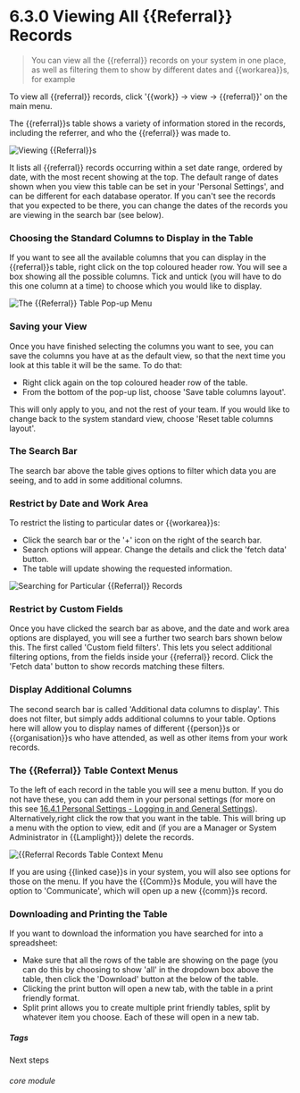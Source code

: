 # 6.3.0 Viewing All {{Referral}} Records

> You can view all the {{referral}} records on your system in one place, as well as filtering them to show by different dates and {{workarea}}s, for example



To view all {{referral}} records, click '{{work}} -> view -> {{referral}}' on the main menu.

The {{referral}}s table shows a variety of information stored in the records, including the referrer, and who the {{referral}} was made to.

![Viewing {{Referral}}s](196a.png)

It lists all {{referral}} records occurring within a set date range, ordered by date, with the most recent showing at the top.  The default range of dates shown when you view this table can be set in your 'Personal Settings', and can be different for each database operator. If you can't see the records that you expected to be there, you can change the dates of the records you are viewing in the search bar (see below). 

### Choosing the Standard Columns to Display in the Table

If you want to see all the available columns that you can display in the {{referral}}s table, right click on the top coloured header row. You will see a box showing all the possible columns. Tick and untick (you will have to do this one column at a time) to choose which you would like to display. 

![The {{Referral}} Table Pop-up Menu](6.3.0a.png)

### Saving your View

Once you have finished selecting the columns you want to see, you can save the columns you have at as the default view, so that the next time you look at this table it will be the same. To do that:
- Right click again on the top coloured header row of the table.
- From the bottom of the pop-up list, choose 'Save table columns layout'.  

This will only apply to you, and not the rest of your team. If you would like to change back to the system standard view, choose 'Reset table columns layout'.

### The Search Bar

The search bar above the table gives options to filter which data you are seeing, and to add in some additional columns. 

### Restrict by Date and Work Area
To restrict the listing to particular dates or {{workarea}}s:
- Click the search bar or the '+' icon on the right of the search bar.
- Search options will appear. Change the details and click the 'fetch data' button.
- The table will update showing the requested information.

![Searching for Particular {{Referral}} Records](1206a.png)

### Restrict by Custom Fields
Once you have clicked the search bar as above, and the date and work area options are displayed, you will see a further two search bars shown below this.  The first called 'Custom field filters'.  This lets you select additional filtering options, from the fields inside your  {{referral}} record.  Click the 'Fetch data' button to show records matching these filters.

### Display Additional Columns
The second search bar is called 'Additional data columns to display'.  This does not filter, but simply adds additional columns to your table.  Options here will allow you to display names of different {{person}}s or {{organisation}}s who have attended, as well as other items from your work records.

### The {{Referral}} Table Context Menus

To the left of each record in the table you will see a menu button. If you do not have these, you can add them in your personal settings (for more on this see [16.4.1 Personal Settings - Logging in and General Settings](/help/index/p/16.4.1)). Alternatively,right click the row that you want in the table. This will bring up a menu with the option to view, edit and (if you are a Manager or System Administrator in {{Lamplight}}) delete the records. 

![{{Referral Records Table Context Menu](6.3.0b.png)

If you are using {{linked case}}s in your system, you will also see options for those on the menu. If you have the {{Comm}}s Module, you will have the option to 'Communicate', which will open up a new {{comm}}s record.

### Downloading and Printing the Table

If you want to download the information you have searched for into a spreadsheet:
- Make sure that all the rows of the table are showing on the page (you can do this by choosing to show 'all' in the dropdown box above the table, then click the 'Download' button at the below of the table.  
- Clicking the print button will open a new tab, with the table in a print friendly format.  
- Split print allows you to create multiple print friendly tables, split by whatever item you choose. Each of these will open in a new tab. 


##### Tags
Next steps

###### core module

